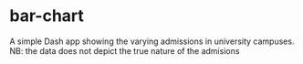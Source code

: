 # bar-chart
A simple Dash app showing the varying admissions in university campuses. NB: the data does not depict the true nature of the admisions
